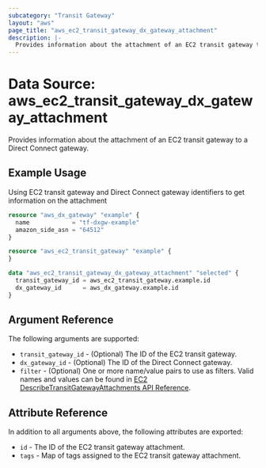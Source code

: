```yaml
---
subcategory: "Transit Gateway"
layout: "aws"
page_title: "aws_ec2_transit_gateway_dx_gateway_attachment"
description: |-
  Provides information about the attachment of an EC2 transit gateway to a Direct Connect gateway.
---
```


[describe-transit-gateway-attachments]: https://docs.cloud.croc.ru/en/api/ec2/transit_gateways/DescribeTransitGatewayAttachments.html

# Data Source: aws_ec2_transit_gateway_dx_gateway_attachment

Provides information about the attachment of an EC2 transit gateway to a Direct Connect gateway.

## Example Usage

Using EC2 transit gateway and Direct Connect gateway identifiers to get information on the attachment

```terraform
resource "aws_dx_gateway" "example" {
  name            = "tf-dxgw-example"
  amazon_side_asn = "64512"
}

resource "aws_ec2_transit_gateway" "example" {
}

data "aws_ec2_transit_gateway_dx_gateway_attachment" "selected" {
  transit_gateway_id = aws_ec2_transit_gateway.example.id
  dx_gateway_id      = aws_dx_gateway.example.id
}
```

## Argument Reference

The following arguments are supported:

* `transit_gateway_id` - (Optional) The ID of the EC2 transit gateway.
* `dx_gateway_id` - (Optional) The ID of the Direct Connect gateway.
* `filter` - (Optional) One or more name/value pairs to use as filters.
  Valid names and values can be found in [EC2 DescribeTransitGatewayAttachments API Reference][describe-transit-gateway-attachments].

## Attribute Reference

In addition to all arguments above, the following attributes are exported:

* `id` - The ID of the EC2 transit gateway attachment.
* `tags` - Map of tags assigned to the EC2 transit gateway attachment.
